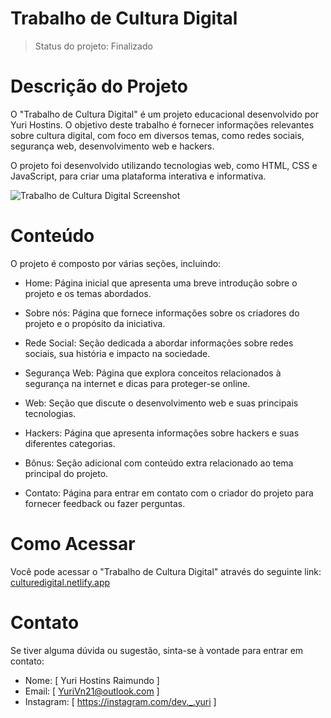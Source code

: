# Trabalho de Cultura Digital
> Status do projeto: Finalizado

# Descrição do Projeto
O "Trabalho de Cultura Digital" é um projeto educacional desenvolvido por Yuri Hostins. O objetivo deste trabalho é fornecer informações relevantes sobre cultura digital, com foco em diversos temas, como redes sociais, segurança web, desenvolvimento web e hackers.

O projeto foi desenvolvido utilizando tecnologias web, como HTML, CSS e JavaScript, para criar uma plataforma interativa e informativa.

![Trabalho de Cultura Digital Screenshot](https://github.com/Yuri-Hostins/Trabalho-de-Cultura-digital/assets/107286916/ae9e3104-7efe-4ff0-921b-0ee2a2ade7e0)

# Conteúdo
O projeto é composto por várias seções, incluindo:

- Home: Página inicial que apresenta uma breve introdução sobre o projeto e os temas abordados.

- Sobre nós: Página que fornece informações sobre os criadores do projeto e o propósito da iniciativa.

- Rede Social: Seção dedicada a abordar informações sobre redes sociais, sua história e impacto na sociedade.

- Segurança Web: Página que explora conceitos relacionados à segurança na internet e dicas para proteger-se online.

- Web: Seção que discute o desenvolvimento web e suas principais tecnologias.

- Hackers: Página que apresenta informações sobre hackers e suas diferentes categorias.

- Bônus: Seção adicional com conteúdo extra relacionado ao tema principal do projeto.

- Contato: Página para entrar em contato com o criador do projeto para fornecer feedback ou fazer perguntas.

# Como Acessar
Você pode acessar o "Trabalho de Cultura Digital" através do seguinte link: [culturedigital.netlify.app](https://culturedigital.netlify.app)

# Contato

Se tiver alguma dúvida ou sugestão, sinta-se à vontade para entrar em contato:

- Nome: [ Yuri Hostins Raimundo ]
- Email: [ YuriVn21@outlook.com ]
- Instagram: [ https://instagram.com/dev._.yuri ]
